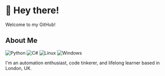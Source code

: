 # 👋 Hey there!

Welcome to my GitHub!  

## About Me
![Python](https://img.shields.io/badge/-Python-3776AB?style=flat-square&logo=python&logoColor=white)
![C#](https://img.shields.io/badge/-C%23-239120?style=flat-square&logo=c-sharp&logoColor=white)
![Linux](https://img.shields.io/badge/-Linux-FCC624?style=flat-square&logo=linux&logoColor=black)
![Windows](https://img.shields.io/badge/-Windows-0078D6?style=flat-square&logo=windows&logoColor=white)

I'm an automation enthusiast, code tinkerer, and lifelong learner based in London, UK.

